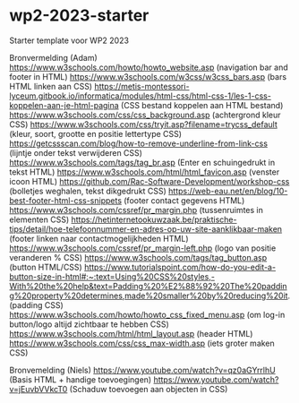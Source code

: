 # wp2-2023-starter
Starter template voor WP2 2023

Bronvermelding (Adam) 
https://www.w3schools.com/howto/howto_website.asp (navigation bar and footer in HTML)
https://www.w3schools.com/w3css/w3css_bars.asp (bars HTML linken aan CSS)
https://metis-montessori-lyceum.gitbook.io/informatica/modules/html-css/html-css-1/les-1-css-koppelen-aan-je-html-pagina (CSS bestand koppelen aan HTML bestand)
https://www.w3schools.com/css/css_background.asp (achtergrond kleur CSS)
https://www.w3schools.com/css/tryit.asp?filename=trycss_default (kleur, soort, grootte en positie lettertype CSS)
https://getcssscan.com/blog/how-to-remove-underline-from-link-css (lijntje onder tekst verwijderen CSS)
https://www.w3schools.com/tags/tag_br.asp (Enter en schuingedrukt in tekst HTML)
https://www.w3schools.com/html/html_favicon.asp (venster icoon HTML)
https://github.com/Rac-Software-Development/workshop-css (bolletjes weghalen, tekst dikgedrukt CSS)
https://web-eau.net/en/blog/10-best-footer-html-css-snippets (footer contact gegevens HTML)
https://www.w3schools.com/cssref/pr_margin.php (tussenruimtes in elementen CSS)
https://hetinternetookuwzaak.be/praktische-tips/detail/hoe-telefoonnummer-en-adres-op-uw-site-aanklikbaar-maken (footer linken naar contactmogelijkheden HTML)
https://www.w3schools.com/cssref/pr_margin-left.php (logo van positie veranderen % CSS)
https://www.w3schools.com/tags/tag_button.asp (button HTML/CSS)
https://www.tutorialspoint.com/how-do-you-edit-a-button-size-in-html#:~:text=Using%20CSS%20styles,-With%20the%20help&text=Padding%20%E2%88%92%20The%20padding%20property%20determines,made%20smaller%20by%20reducing%20it. (padding CSS)
https://www.w3schools.com/howto/howto_css_fixed_menu.asp (om log-in button/logo altijd zichtbaar te hebben CSS)
https://www.w3schools.com/html/html_layout.asp (header HTML)
https://www.w3schools.com/css/css_max-width.asp (iets groter maken CSS)


Bronvemelding (Niels)
https://www.youtube.com/watch?v=qz0aGYrrlhU (Basis HTML + handige toevoegingen)
https://www.youtube.com/watch?v=jEuvbVVkcT0 (Schaduw toevoegen aan objecten in CSS)